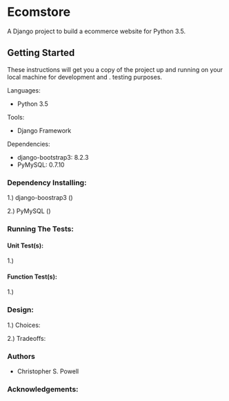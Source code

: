 # Ecomstore

A Django project to build a ecommerce website for Python 3.5.

## Getting Started

These instructions will get you a copy of 
the project up and running on your 
local machine for development and .
testing purposes.

Languages:

- Python 3.5

Tools:

- Django Framework

Dependencies:

- django-bootstrap3: 8.2.3
- PyMySQL: 0.7.10

### Dependency Installing:

1.) django-boostrap3 ()

2.) PyMySQL ()


### Running The Tests:


#### Unit Test(s):

1.)

#### Function Test(s):

1.)

### Design:

1.) Choices:

2.) Tradeoffs:

### Authors

- Christopher S. Powell

### Acknowledgements:


